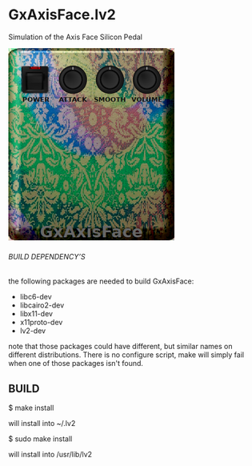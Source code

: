 # GxAxisFace.lv2
Simulation of the Axis Face Silicon Pedal


![GxAxisFace](https://raw.githubusercontent.com/brummer10/GxAxisFace.lv2/master/GxAxisFace.png)


###### BUILD DEPENDENCY’S 

the following packages are needed to build GxAxisFace:

- libc6-dev
- libcairo2-dev
- libx11-dev
- x11proto-dev
- lv2-dev

note that those packages could have different, but similar names 
on different distributions. There is no configure script, 
make will simply fail when one of those packages isn't found.

## BUILD 

$ make install

will install into ~/.lv2

$ sudo make install

will install into /usr/lib/lv2

